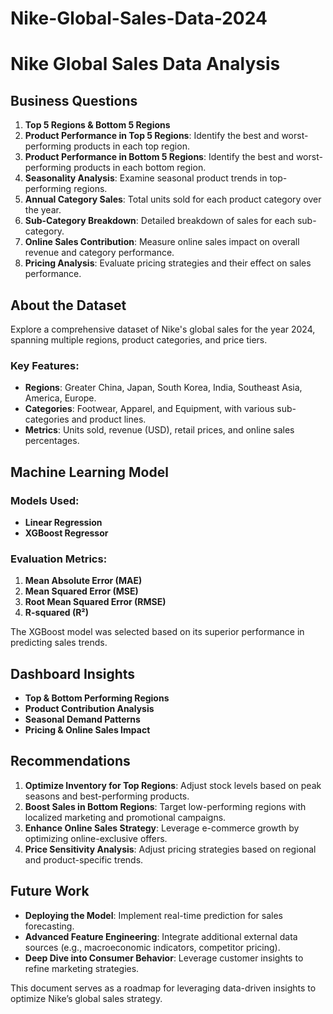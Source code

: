 # Nike-Global-Sales-Data-2024

# Nike Global Sales Data Analysis

## Business Questions
1. **Top 5 Regions & Bottom 5 Regions**
2. **Product Performance in Top 5 Regions**: Identify the best and worst-performing products in each top region.
3. **Product Performance in Bottom 5 Regions**: Identify the best and worst-performing products in each bottom region.
4. **Seasonality Analysis**: Examine seasonal product trends in top-performing regions.
5. **Annual Category Sales**: Total units sold for each product category over the year.
6. **Sub-Category Breakdown**: Detailed breakdown of sales for each sub-category.
7. **Online Sales Contribution**: Measure online sales impact on overall revenue and category performance.
8. **Pricing Analysis**: Evaluate pricing strategies and their effect on sales performance.

## About the Dataset
Explore a comprehensive dataset of Nike's global sales for the year 2024, spanning multiple regions, product categories, and price tiers.

### Key Features:
- **Regions**: Greater China, Japan, South Korea, India, Southeast Asia, America, Europe.
- **Categories**: Footwear, Apparel, and Equipment, with various sub-categories and product lines.
- **Metrics**: Units sold, revenue (USD), retail prices, and online sales percentages.

## Machine Learning Model
### Models Used:
- **Linear Regression**
- **XGBoost Regressor**

### Evaluation Metrics:
1. **Mean Absolute Error (MAE)**
2. **Mean Squared Error (MSE)**
3. **Root Mean Squared Error (RMSE)**
4. **R-squared (R²)**

The XGBoost model was selected based on its superior performance in predicting sales trends.

## Dashboard Insights
- **Top & Bottom Performing Regions**
- **Product Contribution Analysis**
- **Seasonal Demand Patterns**
- **Pricing & Online Sales Impact**

## Recommendations
1. **Optimize Inventory for Top Regions**: Adjust stock levels based on peak seasons and best-performing products.
2. **Boost Sales in Bottom Regions**: Target low-performing regions with localized marketing and promotional campaigns.
3. **Enhance Online Sales Strategy**: Leverage e-commerce growth by optimizing online-exclusive offers.
4. **Price Sensitivity Analysis**: Adjust pricing strategies based on regional and product-specific trends.

## Future Work
- **Deploying the Model**: Implement real-time prediction for sales forecasting.
- **Advanced Feature Engineering**: Integrate additional external data sources (e.g., macroeconomic indicators, competitor pricing).
- **Deep Dive into Consumer Behavior**: Leverage customer insights to refine marketing strategies.

This document serves as a roadmap for leveraging data-driven insights to optimize Nike’s global sales strategy.
